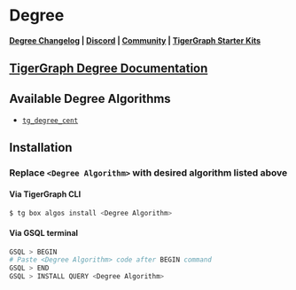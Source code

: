 
# Degree

#### [Degree Changelog](https://github.com/tigergraph/gsql-graph-algorithms/tree/Yiming/gsql-graph-algorithms/algorithms/Centrality/degree/CHANGELOG.md) | [Discord](https://discord.gg/vFbmPyvJJN) | [Community](https://community.tigergraph.com) | [TigerGraph Starter Kits](https://github.com/zrougamed/TigerGraph-Starter-Kits-Parser)

## [TigerGraph Degree Documentation](https://docs.tigergraph.com/tigergraph-platform-overview/graph-algorithm-library#N/A)

## Available Degree Algorithms 

* [`tg_degree_cent`](https://github.com/tigergraph/gsql-graph-algorithms/tree/Yiming/gsql-graph-algorithms/algorithms/Centrality/degree/tg_degree_cent.gsql)

## Installation 

### Replace `<Degree Algorithm>` with desired algorithm listed above 

#### Via TigerGraph CLI

```bash
$ tg box algos install <Degree Algorithm>
```

#### Via GSQL terminal

```bash
GSQL > BEGIN
# Paste <Degree Algorithm> code after BEGIN command
GSQL > END 
GSQL > INSTALL QUERY <Degree Algorithm>
```
